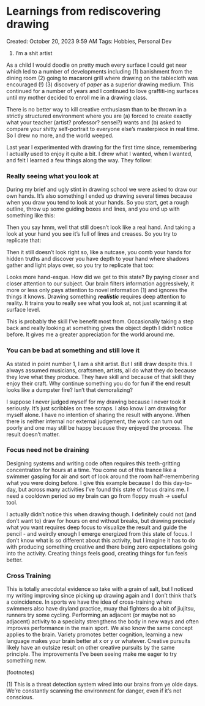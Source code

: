 # Learnings from rediscovering drawing

Created: October 20, 2023 9:59 AM
Tags: Hobbies, Personal Dev

1. I’m a shit artist

As a child I would doodle on pretty much every surface I could get near which led to a number of developments including (1) banishment from the dining room (2) going to macaroni grill where drawing on the tablecloth was encouraged (!) (3) discovery of *paper* as a superior drawing medium. This continued for a number of years and I continued to love graffiti-ing surfaces until my mother decided to enroll me in a drawing class.

There is no better way to kill creative enthusiasm than to be thrown in a strictly structured environment where you are (a) forced to create exactly what your teacher (artist? professor? sensei?) wants and (b) asked to compare your shitty self-portrait to everyone else’s masterpiece in real time. So I drew no more, and the world weeped.

Last year I experimented with drawing for the first time since, remembering I actually used to enjoy it quite a bit. I drew what I wanted, when I wanted, and felt I learned a few things along the way. They follow:

### Really seeing what you look at

During my brief and ugly stint in drawing school we were asked to draw our own hands. It’s also something I ended up drawing several times because when you draw you tend to look at your hands. So you start, get a rough outline, throw up some guiding boxes and lines, and you end up with something like this:

Then you say hmm, well that still doesn’t look like a real hand. And taking a look at your hand you see it’s full of lines and creases. So you try to replicate that:

Then it still doesn’t look right so, like a nutcase, you comb your hands for hidden truths and discover you have depth to your hand where shadows gather and light plays over, so you try to replicate that too:

Looks more hand-esque. How did we get to this state? By paying closer and closer attention to our subject. Our brain filters information aggressively, it more or less only pays attention to novel information (1) and ignores the things it knows. Drawing something *********realistic********* requires deep attention to reality. It trains you to really see what you look at, not just scanning it at surface level. 

This is probably the skill I’ve benefit most from. Occasionally taking a step back and really looking at something gives the object depth I didn’t notice before. It gives me a greater appreciation for the world around me.

### You can be bad at something and still love it

As stated in point number 1, I am a shit artist. But I still draw despite this. I always assumed musicians, craftsmen, artists, all do what they do because they love what they produce. They have skill and because of that skill they enjoy their craft. Why continue something you do for fun if the end result looks like a dumpster fire? Isn’t that demoralizing?

I suppose I never judged myself for my drawing because I never took it seriously. It’s just scribbles on tree scraps. I also know I am drawing for myself alone. I have no intention of sharing the result with anyone. When there is neither internal nor external judgement, the work can turn out poorly and one may still be happy because they enjoyed the process. The result doesn’t matter.

### Focus need not be draining

Designing systems and writing code often requires this teeth-gritting concentration for hours at a time. You come out of this trance like a swimmer gasping for air and sort of look around the room half-remembering what you were doing before. I give this example because I do this day-to-day, but across many activities I’ve found this state of focus drains me. I need a cooldown period so my brain can go from floppy mush → useful tool.

I actually didn’t notice this when drawing though. I definitely could not (and don’t want to) draw for hours on end without breaks, but drawing precisely what you want requires deep focus to visualize the result and guide the pencil - and weirdly enough I emerge energized from this state of focus. I don’t know what is so different about this activity, but I imagine it has to do with producing something creative and there being zero expectations going into the activity. Creating things feels good, creating things for fun feels better.

### Cross Training

This is totally anecdotal evidence so take with a grain of salt, but I noticed my writing improving since picking up drawing again and I don’t think that’s a coincidence. In sports we have the idea of cross-training where swimmers also have dryland practice, muay thai fighters do a bit of jiujitsu, runners try some cycling. Performing an adjacent (or maybe not so adjacent) activity to a specialty strengthens the body in new ways and often improves performance in the main sport. We also know the same concept applies to the brain. Variety promotes better cognition, learning a new language makes your brain better at x or y or whatever. Creative pursuits likely have an outsize result on other creative pursuits by the same principle. The improvements I’ve been seeing make me eager to try something new.

(footnotes)

(1) This is a threat detection system wired into our brains from ye olde days. We’re constantly scanning the environment for danger, even if it’s not conscious.